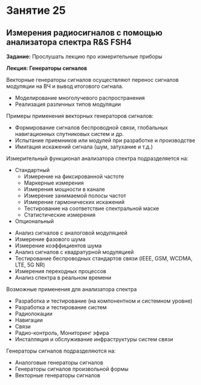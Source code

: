 # Занятие 25
## Измерения радиосигналов с помощью анализатора спектра R&S FSH4

**Задание:**
Прослушать лекцию про измерительные приборы

**Лекция:**
**Генераторы сигналов**

Векторные генераторы сигналов осуществляют перенос сигналов модуляции на ВЧ и вывод итогового сигнала.

- Моделирование многолучевого распространения
- Реализация различных типов модуляции

Примеры применения векторных генераторов сигналов:

- Формирование сигналов беспроводной связи, глобальных навигационных спутниковых систем и др.
- Испытание приемников или модулей при разработке и производстве
- Имитация искажений сигнала (шум, затухание и т.д.)

Измерительный функционал анализатора спектра подразделяется на:
- Стандартный
    * Измерение на фиксированной частоте
    * Маркерные измерения
    * Измерения мощности в канале
    * Измерение занимаемой полосы частот
    * Измерение гармонических искажений
    * Тестирование на соответствие спектральной маске
    * Статистические измерения
- Опциональный
* Анализ сигналов с аналоговой модуляцией
* Измерение фазового шума
* Измерение коэффициентов шума
* Анализ сигналов с квадратурной модуляцией
* Тестирование беспроводных стандартов связи (IEEE, GSM, WCDMA, LTE, 5G NR)
* Измерения переходных процессов
* Анализ спектра в реальном времени

Возможные применения для анализатора спектра

- Разработка и тестирование (на компонентном и системном уровне)
- Разработка и тестирование систем
- Радиолокации
- Навигации
- Связи
- Радио-контроль, Мониторинг эфира
- Инсталляция и обслуживание инфраструктуры систем связи

Генераторы сигналов подразделяются на:
- Аналоговые генераторы сигналов
- Генераторы сигналов произвольной формы
- Векторные генераторы сигналов

